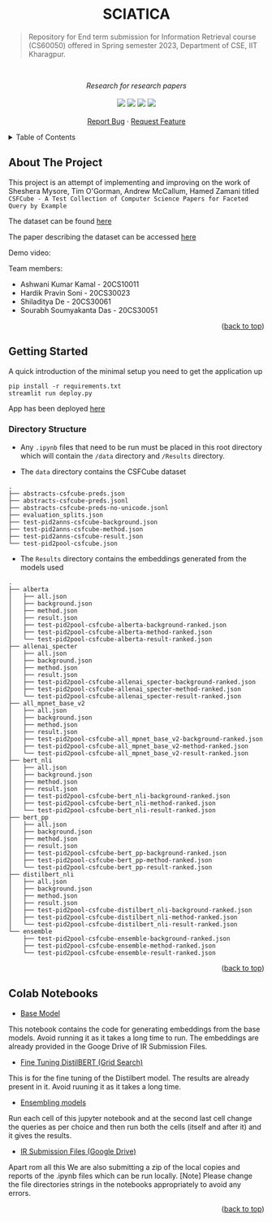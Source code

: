 # <div align="center">SCIATICA</div>

> Repository for End term submission for Information Retrieval course (CS60050) offered in Spring semester 2023, Department of CSE, IIT Kharagpur.

<!-- PROJECT LOGO -->
<br />
<div align="center">
    <!-- <img width="200" src="https://user-images.githubusercontent.com/86282911/230894496-b9402384-bf0a-4bf7-afbf-2207aa2d31be.png">
   -->
  <p align="center">
    <i>Research for research papers</i>
    <br />
    <br />
    <img src="https://img.shields.io/badge/Colab-F9AB00?style=for-the-badge&logo=googlecolab&color=525252" />
    <img src="https://img.shields.io/badge/Jupyter-F37626.svg?&style=for-the-badge&logo=Jupyter&logoColor=white" />
    <img src="https://img.shields.io/badge/Python-FFD43B?style=for-the-badge&logo=python&logoColor=blue"/>
    <img src="https://img.shields.io/badge/Streamlit-FF4B4B?style=for-the-badge&logo=Streamlit&logoColor=white">
    <br />
    <br />
    <a href="https://github.com/outer-rim/Sciatica/issues">Report Bug</a>
    ·
    <a href="https://github.com/outer-rim/Sciatica/issues">Request Feature</a>
  </p>
</div>


<!-- TABLE OF CONTENTS -->
<details>
  <summary>Table of Contents</summary>
  <ol>
    <li>
      <a href="#about-the-project">About The Project</a>
    </li>
    <li>
      <a href="#getting-started">Getting Started</a>
      <ul>
        <li><a href="#directory-structure">Directory structure</a></li>
        <!-- <ul>
          <li><a href="#chromium-based-browsers">Chromium Based Browsers</a></li>
          <li><a href="#firefox">Firefox</a></li>
        </ul> -->
      </ul>
    </li>
    <li><a href="#colab-notebooks">Colab Notebooks</a></li>
    <!-- <li><a href="#contact">Contact</a></li>
    <li><a href="#acknowledgments">Acknowledgments</a></li>
    <li><a href="#miscelleneous">Miscelleneous</a></li>     -->
  </ol>
</details>


<!-- ABOUT THE PROJECT -->
## About The Project

This project is an attempt of implementing and improving on the work of Sheshera Mysore, Tim O'Gorman, Andrew McCallum, Hamed Zamani titled `CSFCube - A Test Collection of Computer Science Papers for Faceted Query by Example`

The dataset can be found [here](https://github.com/iesl/CSFCube)

The paper describing the dataset can be accessed [here](https://arxiv.org/abs/2103.12906)

Demo video:

Team members:

- Ashwani Kumar Kamal - 20CS10011
- Hardik Pravin Soni - 20CS30023
- Shiladitya De - 20CS30061
- Sourabh Soumyakanta Das - 20CS30051

<p align="right">(<a href="#top">back to top</a>)</p>


<!-- GETTING STARTED -->
## Getting Started

A quick introduction of the minimal setup you need to get the application up

```shell
pip install -r requirements.txt
streamlit run deploy.py
```

App has been deployed [here](https://outer-rim-sciatica-deploy-gfnw13.streamlit.app/)

### Directory Structure

- Any `.ipynb` files that need to be run must be placed in this root directory which will contain the `/data` directory and `/Results` directory.

- The `data` directory contains the CSFCube dataset

```shell
.
├── abstracts-csfcube-preds.json
├── abstracts-csfcube-preds.jsonl
├── abstracts-csfcube-preds-no-unicode.jsonl
├── evaluation_splits.json
├── test-pid2anns-csfcube-background.json
├── test-pid2anns-csfcube-method.json
├── test-pid2anns-csfcube-result.json
└── test-pid2pool-csfcube.json
```

- The `Results` directory contains the embeddings generated from the models used

```shell
.
├── alberta
│   ├── all.json
│   ├── background.json
│   ├── method.json
│   ├── result.json
│   ├── test-pid2pool-csfcube-alberta-background-ranked.json
│   ├── test-pid2pool-csfcube-alberta-method-ranked.json
│   └── test-pid2pool-csfcube-alberta-result-ranked.json
├── allenai_specter
│   ├── all.json
│   ├── background.json
│   ├── method.json
│   ├── result.json
│   ├── test-pid2pool-csfcube-allenai_specter-background-ranked.json
│   ├── test-pid2pool-csfcube-allenai_specter-method-ranked.json
│   └── test-pid2pool-csfcube-allenai_specter-result-ranked.json
├── all_mpnet_base_v2
│   ├── all.json
│   ├── background.json
│   ├── method.json
│   ├── result.json
│   ├── test-pid2pool-csfcube-all_mpnet_base_v2-background-ranked.json
│   ├── test-pid2pool-csfcube-all_mpnet_base_v2-method-ranked.json
│   └── test-pid2pool-csfcube-all_mpnet_base_v2-result-ranked.json
├── bert_nli
│   ├── all.json
│   ├── background.json
│   ├── method.json
│   ├── result.json
│   ├── test-pid2pool-csfcube-bert_nli-background-ranked.json
│   ├── test-pid2pool-csfcube-bert_nli-method-ranked.json
│   └── test-pid2pool-csfcube-bert_nli-result-ranked.json
├── bert_pp
│   ├── all.json
│   ├── background.json
│   ├── method.json
│   ├── result.json
│   ├── test-pid2pool-csfcube-bert_pp-background-ranked.json
│   ├── test-pid2pool-csfcube-bert_pp-method-ranked.json
│   └── test-pid2pool-csfcube-bert_pp-result-ranked.json
├── distilbert_nli
│   ├── all.json
│   ├── background.json
│   ├── method.json
│   ├── result.json
│   ├── test-pid2pool-csfcube-distilbert_nli-background-ranked.json
│   ├── test-pid2pool-csfcube-distilbert_nli-method-ranked.json
│   └── test-pid2pool-csfcube-distilbert_nli-result-ranked.json
└── ensemble
    ├── test-pid2pool-csfcube-ensemble-background-ranked.json
    ├── test-pid2pool-csfcube-ensemble-method-ranked.json
    └── test-pid2pool-csfcube-ensemble-result-ranked.json
```

<p align="right">(<a href="#top">back to top</a>)</p>

## Colab Notebooks

- [Base Model](https://colab.research.google.com/drive/1PdvyNnlwA4eUyS6pTumNFI6OTbFY-GYc?usp=sharing)

This notebook contains the code for generating embeddings from the base models. Avoid running it as it takes a long time to run. The embeddings are already provided in the Googe Drive of IR Submission Files.

- [Fine Tuning DistilBERT (Grid Search)](https://colab.research.google.com/drive/1uax2mYhE2dTxSsZAx1jPaiy7TkTHNP7P?usp=sharing)

This is for the fine tuning of the Distilbert model. The results are already present in it. Avoid ruuning it as it takes a long time.

- [Ensembling models](https://colab.research.google.com/drive/1rOpEhRB_eAXny721EhDHkQ4l9kOkhhZ6?usp=sharing)

Run each cell of this jupyter notebook and at the second last cell change the queries as per choice and then run both the cells (itself and after it) and it gives the results.

- [IR Submission Files (Google Drive)](https://drive.google.com/drive/folders/1Wz8Pjxzp_hn4axTpviRWurgP6N57BzcK?usp=sharing)


Apart rom all this We are also submitting a zip of the local copies and reports of the .ipynb files which can be run locally. 
[Note] Please change the file directories strings in the notebooks appropriately to avoid any errors.

<p align="right">(<a href="#top">back to top</a>)</p>
